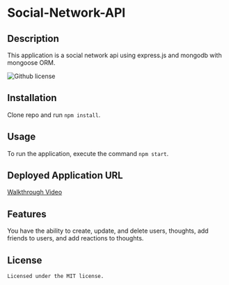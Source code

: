 # Social-Network-API

  ## Description

  This application is a social network api using express.js and mongodb with mongoose ORM.
  
  
  ![Github license](https://img.shields.io/badge/license-MIT-blue.svg)
 
  ## Installation
  Clone repo and run `npm install`.

  ## Usage
  To run the application, execute the command `npm start`.

  ## Deployed Application URL

  [Walkthrough Video](https://youtu.be/e8dnsdJC9Ps)

  ## Features
  You have the ability to create, update, and delete users, thoughts, add friends to users, and add reactions to thoughts.

  ## License
    Licensed under the MIT license.